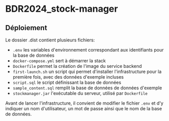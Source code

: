 # BDR2024_stock-manager

## Déploiement
Le dossier .dist contient plusieurs fichiers:
- `.env` les variables d'environnement correspondant aux 
  identifiants pour la base de données
- `docker-compose.yml` sert à démarrer la stack
- `Dockerfile` permet la création de l'image du service backend
- `first-launch.sh` un script qui permet d'installer l'infrastructure 
  pour la première fois, avec des données d'exemple incluses
- `script.sql` le script définissant la base de données
- `sample_content.sql` remplit la base de données de données d'exemple
- `stockmanager.jar` l'exécutable du serveur, utilisé par `Dockerfile`

Avant de lancer l'infrastructure, il convient de modifier le fichier `.env`
et d'y indiquer un nom d'utilisateur, un mot de passe ainsi que le nom de la base de données.